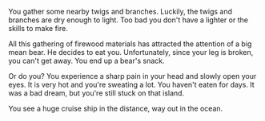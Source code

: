 You gather some nearby twigs and branches. Luckily, the twigs and branches are
dry enough to light. Too bad you don't have a lighter or the skills to make
fire.

All this gathering of firewood materials has attracted the attention of a big
mean bear. He decides to eat you. Unfortunately, since your leg is broken, you
can't get away. You end up a bear's snack.



Or do you? You experience a sharp pain in your head and slowly open your eyes.
It is very hot and you're sweating a lot. You haven't eaten for days. It was
a bad dream, but you're still stuck on that island.

You see a huge cruise ship in the distance, way out in the ocean.
